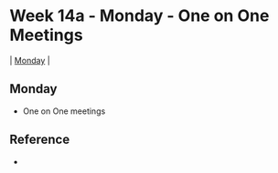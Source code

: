 # Week 14a - Monday - One on One Meetings

| [Monday](#monday) | 

## Monday

- One on One meetings

## Reference
- 